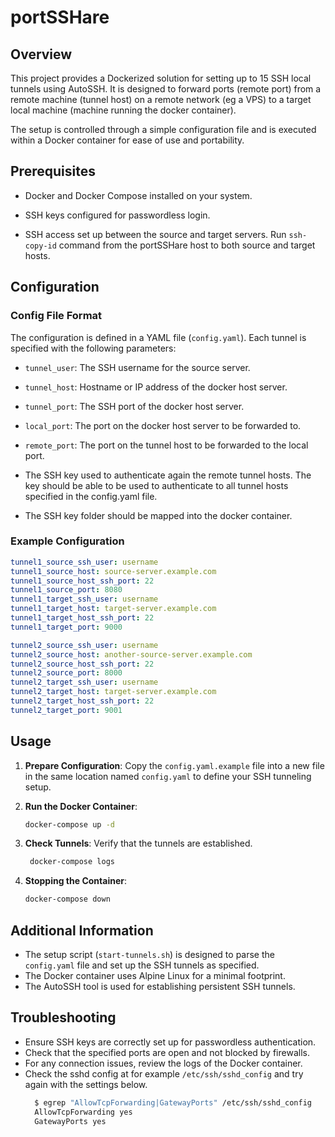 # portSSHare

## Overview

This project provides a Dockerized solution for setting up to 15 SSH local tunnels using AutoSSH.
It is designed to forward ports (remote port) from a remote machine (tunnel host) on a remote network (eg a VPS) to a target local machine (machine running the docker container). 

The setup is controlled through a simple configuration file and is executed within a Docker container for ease of use and portability.

## Prerequisites

- Docker and Docker Compose installed on your system.
- SSH keys configured for passwordless login.

- SSH access set up between the source and target servers. Run `ssh-copy-id` command from the portSSHare host to both source and target hosts.

## Configuration

### Config File Format

The configuration is defined in a YAML file (`config.yaml`). Each tunnel is specified with the following parameters:

- `tunnel_user`: The SSH username for the source server.
- `tunnel_host`: Hostname or IP address of the docker host server.
- `tunnel_port`: The SSH port of the docker host server.
- `local_port`: The port on the docker host server to be forwarded to.
- `remote_port`: The port on the tunnel host to be forwarded to the local port.

- The SSH key used to authenticate again the remote tunnel hosts. The key should be able to be used to authenticate to all tunnel hosts specified in the config.yaml file.
- The SSH key folder should be mapped into the docker container.

### Example Configuration

```yaml
tunnel1_source_ssh_user: username
tunnel1_source_host: source-server.example.com
tunnel1_source_host_ssh_port: 22
tunnel1_source_port: 8080
tunnel1_target_ssh_user: username
tunnel1_target_host: target-server.example.com
tunnel1_target_host_ssh_port: 22
tunnel1_target_port: 9000

tunnel2_source_ssh_user: username
tunnel2_source_host: another-source-server.example.com
tunnel2_source_host_ssh_port: 22
tunnel2_source_port: 8000
tunnel2_target_ssh_user: username
tunnel2_target_host: target-server.example.com
tunnel2_target_host_ssh_port: 22
tunnel2_target_port: 9001
```

## Usage

1. **Prepare Configuration**: Copy the `config.yaml.example` file into a new file in the same location named `config.yaml` to define your SSH tunneling setup.

2. **Run the Docker Container**:

    ```bash
    docker-compose up -d
    ```

3. **Check Tunnels**: Verify that the tunnels are established.

   ```bash
    docker-compose logs
    ```

4. **Stopping the Container**:

    ```bash
    docker-compose down
    ```

## Additional Information

- The setup script (`start-tunnels.sh`) is designed to parse the `config.yaml` file and set up the SSH tunnels as specified.
- The Docker container uses Alpine Linux for a minimal footprint.
- The AutoSSH tool is used for establishing persistent SSH tunnels.

## Troubleshooting

- Ensure SSH keys are correctly set up for passwordless authentication.
- Check that the specified ports are open and not blocked by firewalls.
- For any connection issues, review the logs of the Docker container.
- Check the sshd config at for example `/etc/ssh/sshd_config` and try again with the settings below.
  ```bash
    $ egrep "AllowTcpForwarding|GatewayPorts" /etc/ssh/sshd_config
    AllowTcpForwarding yes
    GatewayPorts yes
  ```
